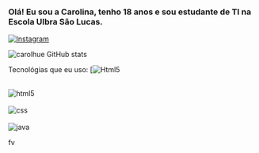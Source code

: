 
### Olá! Eu sou a Carolina, tenho 18 anos e sou estudante de TI na Escola Ulbra São Lucas.

[![Instagram](https://img.shields.io/badge/Instagram-E4405F?style=for-the-badge&logo=instagram&logoColor=white)](https://www.instagram.com/carol_jsjjs/)

![carolhue GitHub stats](https://github-readme-stats.vercel.app/api?username=carolhue&show_icons=true&theme=dracula)

Tecnológias que eu uso:
[![Html5](https://img.shields.io/badge/HTML-239120?style=for-the-badge&logo=html5&logoColor=white)

<div style= "display: inline_block"><br/>
<img align="center" alt="html5" scr= "https://img.shields.io/badge/HTML-239120?style=for-the-badge&logo=html5&logoColor=white" />
  
<div style= "display: inline_block](https://img.shields.io/badge/HTML-239120?style=for-the-badge&logo=html5&logoColor=white)"><br/>
<img align="center"  alt="css" scr= "https://img.shields.io/badge/CSS-239120?&style=for-the-badge&logo=css3&logoColor=white" />
  
<div style= "display: inline_block"><br/>
<img align="center" alt="java" scr= "https://img.shields.io/badge/Java-ED8B00?style=for-the-badge&logo=openjdk&logoColor=white" />

fv
